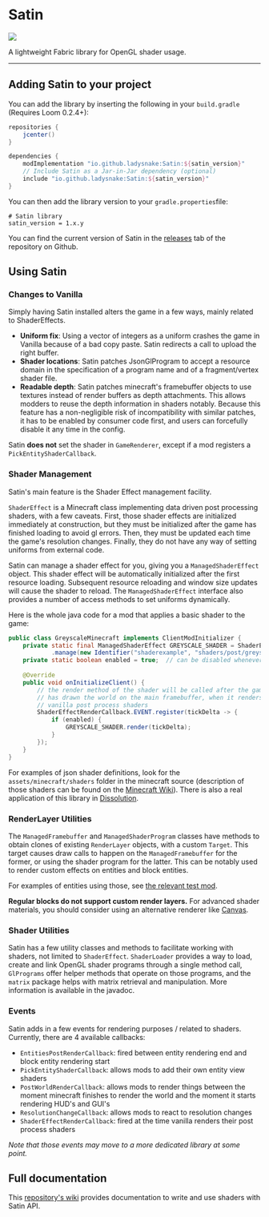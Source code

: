 # Satin

[![](https://jitpack.io/v/Ladysnake/Satin.svg)](https://jitpack.io/#Ladysnake/Satin)

A lightweight Fabric library for OpenGL shader usage.

---

## Adding Satin to your project

You can add the library by inserting the following in your `build.gradle` (Requires Loom 0.2.4+):

```gradle
repositories {
    jcenter()
}

dependencies {
    modImplementation "io.github.ladysnake:Satin:${satin_version}"
    // Include Satin as a Jar-in-Jar dependency (optional)
    include "io.github.ladysnake:Satin:${satin_version}"
}
```

You can then add the library version to your `gradle.properties`file:

```properties
# Satin library
satin_version = 1.x.y
```

You can find the current version of Satin in the [releases](https://github.com/Ladysnake/Satin/releases) tab of the repository on Github.

## Using Satin

### Changes to Vanilla

Simply having Satin installed alters the game in a few ways, mainly related to ShaderEffects.

- **Uniform fix**: Using a vector of integers as a uniform crashes the game in Vanilla because of a bad
copy paste. Satin redirects a call to upload the right buffer.
- **Shader locations**: Satin patches JsonGlProgram to accept a resource domain in the specification
of a program name and of a fragment/vertex shader file.
- **Readable depth**: Satin patches minecraft's framebuffer objects to use textures instead of render
buffers as depth attachments. This allows modders to reuse the depth information in shaders notably.
Because this feature has a non-negligible risk of incompatibility with similar patches, it has to be enabled 
by consumer code first, and users can forcefully disable it any time in the config.

Satin **does not** set the shader in `GameRenderer`, except if a mod registers a `PickEntityShaderCallback`.

### Shader Management

Satin's main feature is the Shader Effect management facility. 

`ShaderEffect` is a Minecraft class implementing data driven post processing shaders, with a few caveats. First, those shader effects are initialized immediately at construction, but they must be initialized after the game has finished loading to avoid gl errors. Then, they must be updated each time the game's resolution changes. Finally, they do not have any way of setting uniforms from external code.

Satin can manage a shader effect for you, giving you a `ManagedShaderEffect` object.
This shader effect will be automatically initialized after the first resource loading.
Subsequent resource reloading and window size updates will cause the shader to reload.
The `ManagedShaderEffect` interface also provides a number of access methods to set uniforms dynamically.

Here is the whole java code for a mod that applies a basic shader to the game:

```java
public class GreyscaleMinecraft implements ClientModInitializer {
    private static final ManagedShaderEffect GREYSCALE_SHADER = ShaderEffectManager.getInstance()
    		.manage(new Identifier("shaderexample", "shaders/post/greyscale.json"));
    private static boolean enabled = true;  // can be disabled whenever you want
    
    @Override
    public void onInitializeClient() {
        // the render method of the shader will be called after the game
        // has drawn the world on the main framebuffer, when it renders
        // vanilla post process shaders
    	ShaderEffectRenderCallback.EVENT.register(tickDelta -> {
    	    if (enabled) {
                GREYSCALE_SHADER.render(tickDelta);
            }
    	});
    }
}
```

For examples of json shader definitions, look for the `assets/minecraft/shaders` folder in the minecraft source (description of those shaders can be found on the [Minecraft Wiki](https://minecraft.gamepedia.com/Shaders)). There is also a real application of this library in [Dissolution](https://github.com/Ladysnake/Dissolution/blob/2ab4f85f4d70e45b6c23efba63f9b8b6cf352d32/src/main/java/ladysnake/dissolution/client/DissolutionFx.java).

### RenderLayer Utilities
The `ManagedFramebuffer` and `ManagedShaderProgram` classes have methods to obtain clones of existing `RenderLayer` objects,
with a custom `Target`. This target causes draw calls to happen on the `ManagedFramebuffer` for the former, or using the
shader program for the latter. This can be notably used to render custom effects on entities and block entities.

For examples of entities using those, see [the relevant test mod](https://github.com/Ladysnake/Satin/blob/master/test_mods/render-layer/src/main/java/ladysnake/satinrenderlayer/).

**Regular blocks do not support custom render layers.** For advanced shader materials, you should consider using
an alternative renderer like [Canvas](https://github.com/grondag/canvas).

### Shader Utilities

Satin has a few utility classes and methods to facilitate working with shaders, not limited to `ShaderEffect`. 
`ShaderLoader` provides a way to load, create and link OpenGL shader programs through a single method call, 
`GlPrograms` offer helper methods that operate on those programs, and the `matrix` package helps with matrix retrieval and manipulation. 
More information is available in the javadoc.

### Events

Satin adds in a few events for rendering purposes / related to shaders. Currently, there are 4 available callbacks:

- `EntitiesPostRenderCallback`: fired between entity rendering end and block entity rendering start
- `PickEntityShaderCallback`: allows mods to add their own entity view shaders
- `PostWorldRenderCallback`: allows mods to render things between the moment minecraft finishes to render the world
and the moment it starts rendering HUD's and GUI's
- `ResolutionChangeCallback`: allows mods to react to resolution changes
- `ShaderEffectRenderCallback`: fired at the time vanilla renders their post process shaders

*Note that those events may move to a more dedicated library at some point.*

## Full documentation
This [repository's wiki](https://github.com/Ladysnake/Satin/wiki) provides documentation to write and use shaders with Satin API.
